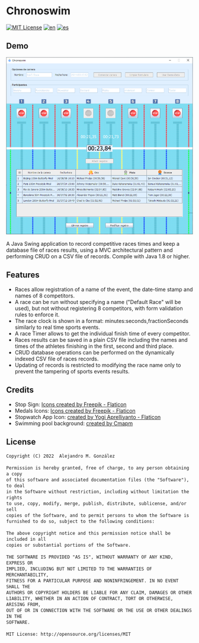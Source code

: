 Chronoswim
===============
[![MIT License](https://img.shields.io/badge/License-MIT-green.svg)](https://choosealicense.com/licenses/mit/)
[![en](https://img.shields.io/badge/lang-en-red.svg)](https://github.com/alejandroMAD/chronoswim/blob/master/README.md)
[![es](https://img.shields.io/badge/lang-es-yellow.svg)](https://github.com/alejandroMAD/chronoswim/blob/master/README.es.md)

Demo
----------
![Demo screenshot](/screenshot.png)

A Java Swing application to record competitive races times and keep a database file of races results, 
using a MVC architectural pattern and performing CRUD on a CSV file of records. Compile with Java 1.8 or higher.

Features
-------------------
* Races allow registration of a name of the event, the date-time stamp and names of 8 competitors.
* A race can be run without specifying a name ("Default Race" will be used), but not without registering 8 competitors, with form validation rules to enforce it.
* The race clock is shown in a format: minutes:seconds,fractionSeconds similarly to real time sports events.
* A race Timer allows to get the individual finish time of every competitor.
* Races results can be saved in a plain CSV file including the names and times of the athletes finishing in the first, second and third place.
* CRUD database operations can be performed on the dynamically indexed CSV file of races records.
* Updating of records is restricted to modifying the race name only to prevent the tampering of sports events results.


Credits
-------------------

* Stop Sign: [Icons created by Freepik - Flaticon](https://www.flaticon.es/iconos-gratis/detener)
* Medals Icons: [Icons created by Freepik - Flaticon](https://www.flaticon.com/free-icons/medal)
* Stopwatch App Icon: [created by Yogi Aprelliyanto - Flaticon](https://www.flaticon.com/free-icons/stopwatch)
* Swimming pool background: [created by Cmapm](https://commons.wikimedia.org/wiki/File:Swimming_pool_50m_2008.svg)


License
--------
    Copyright (C) 2022  Alejandro M. González
    
    Permission is hereby granted, free of charge, to any person obtaining a copy
    of this software and associated documentation files (the "Software"), to deal
    in the Software without restriction, including without limitation the rights
    to use, copy, modify, merge, publish, distribute, sublicense, and/or sell
    copies of the Software, and to permit persons to whom the Software is
    furnished to do so, subject to the following conditions:
    
    The above copyright notice and this permission notice shall be included in all
    copies or substantial portions of the Software.
    
    THE SOFTWARE IS PROVIDED "AS IS", WITHOUT WARRANTY OF ANY KIND, EXPRESS OR
    IMPLIED, INCLUDING BUT NOT LIMITED TO THE WARRANTIES OF MERCHANTABILITY,
    FITNESS FOR A PARTICULAR PURPOSE AND NONINFRINGEMENT. IN NO EVENT SHALL THE
    AUTHORS OR COPYRIGHT HOLDERS BE LIABLE FOR ANY CLAIM, DAMAGES OR OTHER
    LIABILITY, WHETHER IN AN ACTION OF CONTRACT, TORT OR OTHERWISE, ARISING FROM,
    OUT OF OR IN CONNECTION WITH THE SOFTWARE OR THE USE OR OTHER DEALINGS IN THE
    SOFTWARE.
    
    MIT License: http://opensource.org/licenses/MIT
